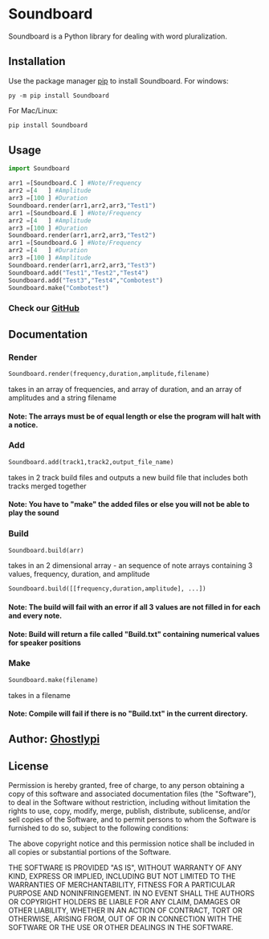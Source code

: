 
# Soundboard

Soundboard is a Python library for dealing with word pluralization.

## Installation

Use the package manager [pip](https://pip.pypa.io/en/stable/) to install Soundboard.
For windows:

```batch
py -m pip install Soundboard
```
For Mac/Linux:
```bash
pip install Soundboard
```

## Usage

```python
import Soundboard

arr1 =[Soundboard.C ] #Note/Frequency
arr2 =[4   ] #Amplitude
arr3 =[100 ] #Duration
Soundboard.render(arr1,arr2,arr3,"Test1")
arr1 =[Soundboard.E ] #Note/Frequency
arr2 =[4   ] #Amplitude
arr3 =[100 ] #Duration
Soundboard.render(arr1,arr2,arr3,"Test2")
arr1 =[Soundboard.G ] #Note/Frequency
arr2 =[4   ] #Duration
arr3 =[100 ] #Amplitude
Soundboard.render(arr1,arr2,arr3,"Test3")
Soundboard.add("Test1","Test2","Test4")
Soundboard.add("Test3","Test4","Combotest")
Soundboard.make("Combotest")
```
### Check our [GitHub](https://github.com/ghostlypi/Soundboard)
## Documentation

### Render
```python
Soundboard.render(frequency,duration,amplitude,filename)
```
takes in an array of frequencies, and array of duration, and an array of amplitudes and a string filename
#### Note: The arrays must be of equal length or else the program will halt with a notice.

### Add
```python
Soundboard.add(track1,track2,output_file_name)
```
takes in 2 track build files and outputs a new build file that includes both tracks merged together
#### Note: You have to "make" the added files or else you will not be able to play the sound
### Build
```python
Soundboard.build(arr)
```
takes in an 2 dimensional array - an sequence of note arrays containing 3 values, frequency, duration, and amplitude
```python
Soundboard.build([[frequency,duration,amplitude], ...])
```

#### Note: The build will fail with an error if all 3 values are not filled in for each and every note.
#### Note: Build will return a file called "Build.txt" containing numerical values for speaker positions

### Make
```python
Soundboard.make(filename)
```
takes in a filename
#### Note: Compile will fail if there is no "Build.txt" in the current directory.

## Author: [Ghostlypi](parthiyer.com)

## License
Permission is hereby granted, free of charge, to any person obtaining a copy
of this software and associated documentation files (the "Software"), to deal
in the Software without restriction, including without limitation the rights
to use, copy, modify, merge, publish, distribute, sublicense, and/or sell
copies of the Software, and to permit persons to whom the Software is
furnished to do so, subject to the following conditions:

The above copyright notice and this permission notice shall be included in all
copies or substantial portions of the Software.

THE SOFTWARE IS PROVIDED "AS IS", WITHOUT WARRANTY OF ANY KIND, EXPRESS OR
IMPLIED, INCLUDING BUT NOT LIMITED TO THE WARRANTIES OF MERCHANTABILITY,
FITNESS FOR A PARTICULAR PURPOSE AND NONINFRINGEMENT. IN NO EVENT SHALL THE
AUTHORS OR COPYRIGHT HOLDERS BE LIABLE FOR ANY CLAIM, DAMAGES OR OTHER
LIABILITY, WHETHER IN AN ACTION OF CONTRACT, TORT OR OTHERWISE, ARISING FROM,
OUT OF OR IN CONNECTION WITH THE SOFTWARE OR THE USE OR OTHER DEALINGS IN THE
SOFTWARE.
